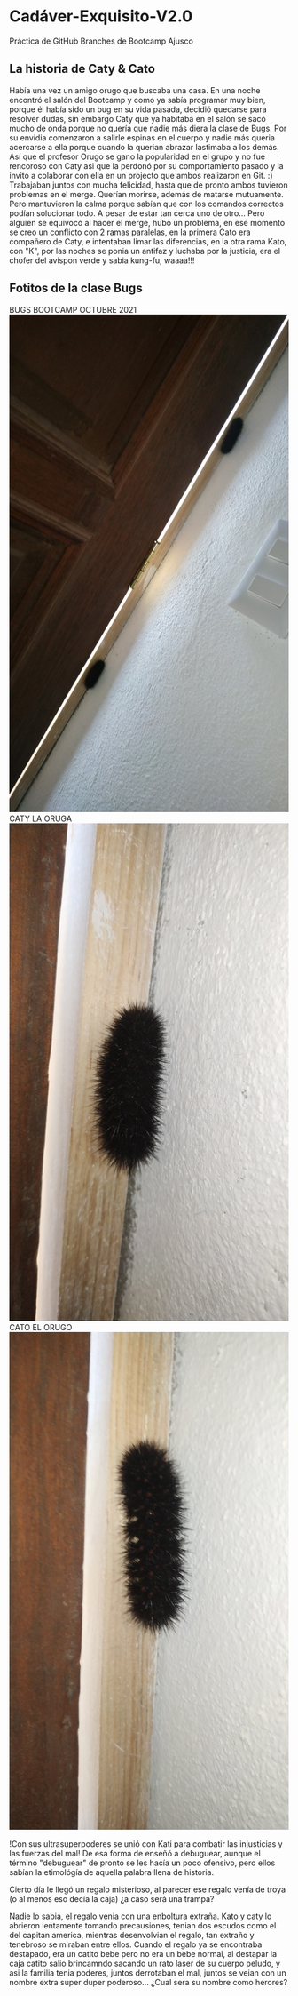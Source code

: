 # Cadáver-Exquisito-V2.0

Práctica de GitHub Branches de Bootcamp Ajusco

## La historia de Caty & Cato

Había una vez un amigo orugo que buscaba una casa. En una noche encontró el salón del Bootcamp y como ya sabía programar muy bien, porque él había sido un bug en su vida pasada, decidió quedarse para resolver dudas, sin embargo Caty que ya habitaba en el salón se sacó mucho de onda porque no quería que nadie más diera la clase de Bugs.
Por su envidia comenzaron a salirle espinas en el cuerpo y nadie más queria acercarse a ella porque cuando la querian abrazar lastimaba a los demás. Así que el profesor Orugo se gano la popularidad en el grupo y no fue rencoroso con Caty asi que la perdonó por su comportamiento pasado y la invitó a colaborar con ella en un projecto que ambos realizaron en Git. :)
Trabajaban juntos con mucha felicidad, hasta que de pronto ambos tuvieron problemas en el merge. Querían morirse, además de matarse mutuamente. Pero mantuvieron la calma porque sabían que con los comandos correctos podían solucionar todo. A pesar de estar tan cerca uno de otro... Pero alguien se equivocó al hacer el merge, hubo un problema, en ese momento se creo un conflicto con 2 ramas paralelas, en la primera Cato era compañero de Caty, e intentaban limar las diferencias, en la otra rama Kato, con "K", por las noches se ponia un antifaz y luchaba por la justicia, era el chofer del avispon verde y sabia kung-fu, waaaa!!!

## Fotitos de la clase Bugs
BUGS BOOTCAMP OCTUBRE 2021![BugsBootcamp](./assets/2Bugs.jpg) CATY LA ORUGA ![BugsBootcamp](./assets/Caty.jpg) CATO EL ORUGO ![BugsBootcamp](./assets/Cato.jpg)

!Con sus ultrasuperpoderes se unió con Kati para combatir las injusticias y las fuerzas del mal!
De esa forma de enseñó a debuguear, aunque el término "debuguear" de pronto se les hacía un poco ofensivo, pero ellos sabían la etimológía de aquella palabra llena de historia. 

Cierto día le llegó un regalo misterioso, al parecer ese regalo venía de troya (o al menos eso decía la caja) ¿a caso será una trampa?

Nadie lo sabia, el regalo venia con una enboltura extraña. Kato y caty lo abrieron lentamente tomando precausiones, tenian dos escudos como el del capitan america, mientras desenvolvian el regalo, tan extraño y tenebroso se miraban entre ellos. Cuando el regalo ya se encontraba destapado, era un catito bebe pero no era un bebe normal, al destapar la caja catito salio brincamndo sacando un rato laser de su cuerpo peludo, y asi la familia tenia poderes, juntos derrotaban el mal, juntos se veian con un nombre extra super duper poderoso... ¿Cual sera su nombre como herores?